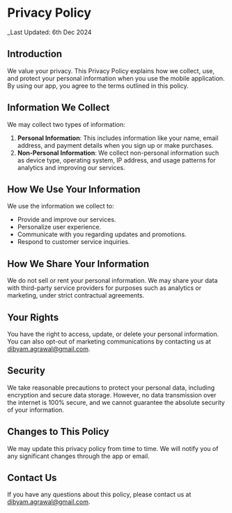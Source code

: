 # Privacy Policy

_Last Updated: 6th Dec 2024

## Introduction

We value your privacy. This Privacy Policy explains how we collect, use, and protect your personal information when you use the mobile application. By using our app, you agree to the terms outlined in this policy.

## Information We Collect

We may collect two types of information:
1. **Personal Information**: This includes information like your name, email address, and payment details when you sign up or make purchases.
2. **Non-Personal Information**: We collect non-personal information such as device type, operating system, IP address, and usage patterns for analytics and improving our services.

## How We Use Your Information

We use the information we collect to:
- Provide and improve our services.
- Personalize user experience.
- Communicate with you regarding updates and promotions.
- Respond to customer service inquiries.

## How We Share Your Information

We do not sell or rent your personal information. We may share your data with third-party service providers for purposes such as analytics or marketing, under strict contractual agreements.

## Your Rights

You have the right to access, update, or delete your personal information. You can also opt-out of marketing communications by contacting us at dibyam.agrawal@gmail.com.

## Security

We take reasonable precautions to protect your personal data, including encryption and secure data storage. However, no data transmission over the internet is 100% secure, and we cannot guarantee the absolute security of your information.

## Changes to This Policy

We may update this privacy policy from time to time. We will notify you of any significant changes through the app or email.

## Contact Us

If you have any questions about this policy, please contact us at dibyam.agrawal@gmail.com.
